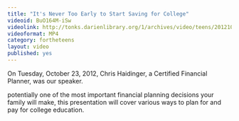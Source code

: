 ```yaml
---
title: "It's Never Too Early to Start Saving for College"
videoid: BuO164M-iSw
videolink: http://tonks.darienlibrary.org/1/archives/video/teens/20121023_early_college_savings.mp4
videoformat: MP4
category: fortheteens
layout: video
published: yes
---
```


On Tuesday, October 23, 2012, Chris Haidinger, a Certified Financial Planner, was our speaker. 

potentially one of the most important financial planning decisions your family will make, this presentation will cover various ways to plan for and pay for college education.